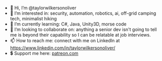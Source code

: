 - 👋 Hi, I’m @taylorwilkersonoliver
- 👀 I’m interested in: security, automation, robotics, ai, off-grid camping tech, minimalist hiking
- 🌱 I’m currently learning: C#, Java, Unity3D, morse code
- 💞️ I’m looking to collaborate on: anything a senior dev isn't going to tell me is beyond their capability so I can be relatable at job interviews.
- 📫 How to reach me: connect with me on LinkedIn at https://www.linkedin.com/in/taylorwilkersonoliver/
- 💲  Support me here: <a href="https://www.patreon.com/taylor_irl_">patreon.com</a>

<!---
taylorwilkersonoliver/taylorwilkersonoliver is a ✨ special ✨ repository because its `README.md` (this file) appears on your GitHub profile.
You can click the Preview link to take a look at your changes.
--->
